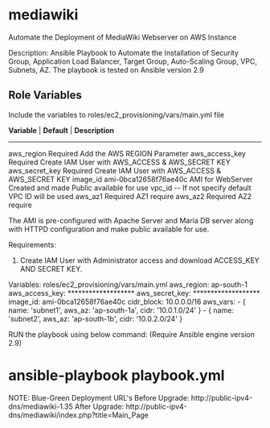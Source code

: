# mediawiki
Automate the Deployment of MediaWiki Webserver on AWS Instance


Description: Ansible Playbook to Automate the Installation of Security Group, Application Load Balancer, Target Group, Auto-Scaling Group, VPC, Subnets, AZ. The playbook is tested on Ansible version 2.9

## Role Variables ##
Include the variables to roles/ec2_provisioning/vars/main.yml file

**Variable** | **Default**              | **Description**
------------   ------------                --------------
aws_region       Required                  Add the AWS REGION Parameter
aws_access_key   Required                  Create IAM User with AWS_ACCESS & AWS_SECRET KEY
aws_secret_key   Required                  Create IAM User with AWS_ACCESS & AWS_SECRET KEY 
image_id         ami-0bca12658f76ae40c     AMI for WebServer Created and made Public available for use
vpc_id           --                        If not specify default VPC ID will be used
aws_az1          Required                  AZ1 require 
aws_az2          Required                  AZ2 require

The AMI is pre-configured with Apache Server and Maria DB server along with HTTPD configuration and make public available for use. 

Requirements:
   1. Create IAM User with Administrator access and download ACCESS_KEY AND SECRET KEY.

Variables: roles/ec2_provisioning/vars/main.yml
		aws_region: ap-south-1
		aws_access_key: *******************
		aws_secret_key: *******************
		image_id: ami-0bca12658f76ae40c
		cidr_block: 10.0.0.0/16
		aws_vars:
  		    - { name: 'subnet1', aws_az: 'ap-south-1a', cidr: '10.0.1.0/24' }
                    - { name: 'subnet2', aws_az: 'ap-south-1b', cidr: '10.0.2.0/24' }


RUN the playbook using below command: (Require Ansible engine version 2.9)
 # ansible-playbook playbook.yml

NOTE: Blue-Green Deployment URL's
      Before Upgrade: http://public-ipv4-dns/mediawiki-1.35
      After Upgrade: http://public-ipv4-dns/mediawiki/index.php?title=Main_Page 
